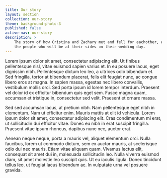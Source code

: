 ```yaml
---
title: Our story
layout: section
collection: our-story
theme: background-photo-3
published: false
active-nav: our-story
description: >
    The story of how Cristina and Zachary met and fell for eachother, and
    the people who will be at their sides on their wedding day.
---
```

Lorem ipsum dolor sit amet, consectetur adipiscing elit. Ut finibus
pellentesque nisl, vitae euismod sapien varius et. In eu posuere lacus, eget
dignissim nibh. Pellentesque dictum leo leo, a ultrices odio bibendum et. Sed
fringilla, tortor at bibendum placerat, felis elit feugiat nunc, ac congue
libero eros at magna. In sapien massa, egestas nec libero convallis, vestibulum
mollis orci. Sed porta ipsum id lorem tempor interdum. Praesent vel dolor id ex
efficitur bibendum quis eget sem. Fusce magna quam, accumsan et tristique in,
consectetur sed velit. Praesent et ornare massa.

Sed sed accumsan lacus, at pretium nibh. Nam pellentesque eget nibh in
elementum. Nam ut efficitur enim. Mauris mattis at elit id vehicula. Lorem
ipsum dolor sit amet, consectetur adipiscing elit. Cras condimentum mi erat,
ut sollicitudin dui efficitur vitae. Donec eu nibh in erat suscipit fringilla.
Praesent vitae ipsum rhoncus, dapibus nunc nec, auctor erat.

Aenean neque neque, porta a mauris vel, aliquet elementum orci. Nulla faucibus,
lorem ut commodo dictum, sem ex auctor mauris, at scelerisque odio dui nec
mauris. Etiam vitae aliquam quam. Vivamus lectus elit, consequat sit amet dui
in, malesuada sollicitudin leo. Nulla viverra euismod diam, sit amet molestie
leo suscipit quis. Ut eu iaculis ligula. Donec tincidunt tellus leo, ut feugiat
lacus bibendum ac. In vulputate urna vel posuere gravida.
